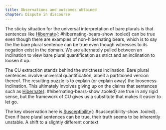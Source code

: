 ```yaml
---
title: Observations and outcomes obtained
chapter: Dispute in discourse
---
```


The sticky situation for the universal interpretation of bare plurals is that sentences like [Hibernate](#hibernating-bears-ex){: #hibernating-bears-show .tooled} can be true even though there are examples of non-hibernating bears, which is to say the the bare plural sentence can be true even though witnesses to its negation exist in the domain. We are alternately pulled between an inclination to view bare plural quantification as strict and an inclination to loosen it up.

The CU extraction stands behind the strictness inclination. Bare plural sentences involve universal quantification, albeit a partitioned version thereof. The resulting puzzle is to explain (or explain away) the looseness inclination. This ultimately involves giving up on the claims that sentences such as [Hibernate](#hibernating-bears-ex){: #hibernating-bears-show .tooled} are true in any rigid sense, but the framework of CU gives us a substitute that makes it easier to let go.

The key observation here is [Susceptibility](#susceptibility-obs){: #susceptibility-show .tooled}. Even if bare plural sentences can be true, their truth seems to be inherently unstable. A shift to a slightly different context
